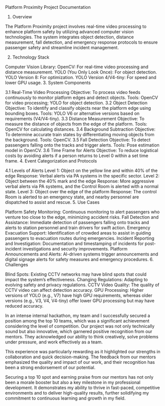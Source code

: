 Platform Proximity Project Documentation

1. Overview

The Platform Proximity project involves real-time video processing to enhance platform safety by utilizing advanced computer vision technologies. The system integrates object detection, distance measurement, fall detection, and emergency response protocols to ensure passenger safety and streamline incident management.

2. Technology Stack

Computer Vision Library:
OpenCV: For real-time video processing and distance measurement.
YOLO (You Only Look Once): For object detection.
YOLO Version 8: For optimization.
YOLO Version 4/V4-tiny: For speed and lower GPU usage.
3. System Components

3.1 Real-Time Video Processing
Objective: To process video feeds continuously to monitor platform edges and detect objects.
Tools: OpenCV for video processing; YOLO for object detection.
3.2 Object Detection
Objective: To identify and classify objects near the platform edge using bounding boxes.
Tools: YOLO V6 or alternative versions based on requirements (V4/V4-tiny).
3.3 Distance Measurement
Objective: To measure the distance of objects from the edge of the platform.
Tools: OpenCV for calculating distances.
3.4 Background Subtraction
Objective: To determine accurate train states by differentiating moving objects from the background.
Tools: OpenCV.
3.5 Fall Detection
Objective: To detect passengers falling onto the tracks and trigger alerts.
Tools: Pose estimation model in OpenCV.
3.6 Time Frame for Alerts
Objective: To reduce logistical costs by avoiding alerts if a person returns to Level 0 within a set time frame.
4. Event Categorization and Protocols

4.1 Levels of Alerts
Level 1: Object on the yellow line and within 40% of the edge
Response: Verbal alerts via PA systems in the specific sector.
Level 2: Object between the 40% mark and the edge
Response: More aggressive verbal alerts via PA systems, and the Control Room is alerted with a normal state.
Level 3: Object over the edge of the platform
Response: The control Room is alerted to an emergency state, and nearby personnel are dispatched to assist and rescue.
5. Use Cases

Platform Safety Monitoring:
Continuous monitoring to alert passengers who venture too close to the edge, minimizing accident risks.
Fall Detection and Assistance:
Immediate detection of passengers falling onto tracks and alerts to station personnel and train drivers for swift action.
Emergency Evacuation Support:
Identification of crowded areas to assist in guiding passengers to evacuation routes during emergencies.
Incident Reporting and Investigation:
Documentation and timestamping of incidents for post-incident investigations and security improvements.
Platform Announcements and Alerts:
AI-driven systems trigger announcements and digital signage alerts for safety measures and emergency procedures.
6. Challenges

Blind Spots: Existing CCTV networks may have blind spots that could impact the system’s effectiveness.
Changing Regulations: Adapting to evolving safety and privacy regulations.
CCTV Video Quality: The quality of CCTV video can affect detection accuracy.
GPU Processing: Higher versions of YOLO (e.g., V7) have high GPU requirements, whereas older versions (e.g., V3, V4, V4-tiny) offer lower GPU processing but may have reduced accuracy.

In an intense internal hackathon, my team and I successfully secured a position among the top 10 teams, which was a significant achievement considering the level of competition. Our project was not only technically sound but also innovative, which garnered positive recognition from our mentors. They acknowledged our ability to think creatively, solve problems under pressure, and work effectively as a team.

This experience was particularly rewarding as it highlighted our strengths in collaboration and quick decision-making. The feedback from our mentors emphasized the quality and impact of our work, and their recognition has been a strong endorsement of our potential.

Securing a top 10 spot and earning praise from our mentors has not only been a morale booster but also a key milestone in my professional development. It demonstrates my ability to thrive in fast-paced, competitive environments and to deliver high-quality results, further solidifying my commitment to continuous learning and growth in my field.
